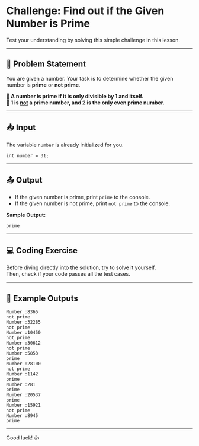<h1>Challenge: Find out if the Given Number is Prime</h1>

<p>Test your understanding by solving this simple challenge in this lesson.</p>

<hr>

<h2>📝 Problem Statement</h2>
<p>
  You are given a number. Your task is to determine whether the given number is <b>prime</b> or <b>not prime</b>.
</p>
<p>
  <b>📝 A number is prime if it is only divisible by 1 and itself.<br>
  📝 1 is <u>not</u> a prime number, and 2 is the only even prime number.</b>
</p>

<hr>

<h2>📥 Input</h2>
<p>The variable <code>number</code> is already initialized for you.</p>
<pre><code>int number = 31;</code></pre>

<hr>

<h2>📤 Output</h2>
<ul>
  <li>If the given number is prime, print <code>prime</code> to the console.</li>
  <li>If the given number is not prime, print <code>not prime</code> to the console.</li>
</ul>
<p><b>Sample Output:</b></p>
<pre><code>prime</code></pre>

<hr>

<h2>💻 Coding Exercise</h2>
<p>
  Before diving directly into the solution, try to solve it yourself.<br>
  Then, check if your code passes all the test cases.
</p>

<hr>

<h2>🧪 Example Outputs</h2>
<pre><code>Number :8365
not prime   
Number :32285
not prime    
Number :10450
not prime    
Number :30612
not prime    
Number :5853
prime
Number :28100
not prime
Number :1142
prime
Number :281
prime
Number :20537
prime
Number :15921
not prime
Number :8945
prime
</code></pre>

<hr>

<p>Good luck! 👍</p>
